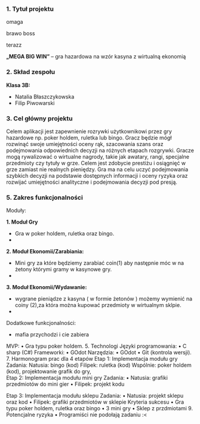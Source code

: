 ### 1.	Tytuł projektu
omaga


brawo boss

terazz

**„MEGA BIG WIN”** – gra hazardowa na wzór kasyna z wirtualną ekonomią 

### 2. Skład zespołu
**Klasa 3B:**
 - Natalia Błaszczykowska
 - Filip Piwowarski

### 3. Cel główny projektu
Celem aplikacji jest zapewnienie rozrywki użytkownikowi przez gry hazardowe np. poker holdem, ruletka lub bingo. Gracz będzie mógł rozwinąć swoje umiejętności oceny rąk, szacowania szans oraz podejmowania odpowiednich decyzji na różnych etapach rozgrywki. Gracze mogą rywalizować o wirtualne nagrody, takie jak awatary, rangi, specjalne przedmioty czy tytuły w grze. Celem jest zdobycie prestiżu i osiągnięć w grze zamiast nie realnych pieniędzy. Gra ma na celu uczyć podejmowania szybkich decyzji na podstawie dostępnych informacji i oceny ryzyka oraz rozwijać umiejętności analityczne i podejmowania decyzji pod presją.

### 5. Zakres funkcjonalności
Moduły:

**1.	Moduł Gry**
 - Gra w poker holdem, ruletka oraz bingo.
 - 
**2.	Moduł Ekonomii/Zarabiania:**
 - Mini gry za które będziemy zarabiać coin(1) aby następnie móc w na żetony którymi gramy w kasynowe gry.
 - 
**3.	Moduł Ekonomii/Wydawanie:**
 - wygrane pieniądze z kasyna ( w formie żetonów ) możemy wymienić na coiny (2),za która można kupować przedmioty w wirtualnym sklpie.
 - 
Dodatkowe funkcjonalności:
 - mafia przychodzi i cie zabiera
	
MVP:
•	Gra typu poker holdem. 
5. Technologi
Języki programowania:
•	C sharp (C#)
Frameworki:
•	GOdot
Narzędzia:
•	GOdot
•	Git (kontrola wersji).
7. Harmonogram prac dla 4 etapów
Etap 1: Implementacja modułu gry
Zadania:
Natusia: bingo (kod)
Filipek: ruletka (kod)
Wspólnie: poker holdem (kod), projektowanie grafik do gry,  
Etap 2: Implementacja modułu mini gry
Zadania:
•	Natusia: grafiki przedmiotów do mini gier
•	Filipek:  projekt kodu

Etap 3: Implementacja modułu sklepu
Zadania:
•	Natusia: projekt sklepu oraz kod
•	Filipek: grafiki przedmiotów w sklepie
Kryteria sukcesu
•	Gra typu poker holdem, ruletka oraz bingo
•	3 mini gry
•	Sklep z przdmiotami 
9. Potencjalne ryzyka
•	Programiści nie podołają zadaniu :<
